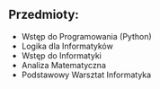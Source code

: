## Przedmioty:
- Wstęp do Programowania (Python)
- Logika dla Informatyków
- Wstęp do Informatyki
- Analiza Matematyczna
- Podstawowy Warsztat Informatyka
